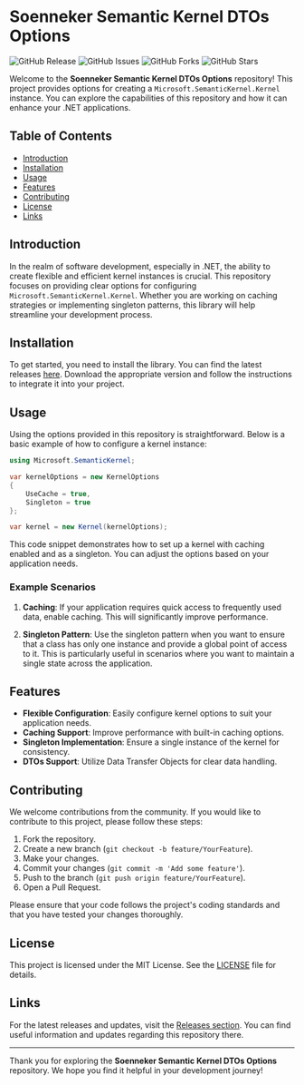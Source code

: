 # Soenneker Semantic Kernel DTOs Options

![GitHub Release](https://img.shields.io/github/release/elian-lobotomy/soenneker.semantickernel.dtos.options.svg)
![GitHub Issues](https://img.shields.io/github/issues/elian-lobotomy/soenneker.semantickernel.dtos.options.svg)
![GitHub Forks](https://img.shields.io/github/forks/elian-lobotomy/soenneker.semantickernel.dtos.options.svg)
![GitHub Stars](https://img.shields.io/github/stars/elian-lobotomy/soenneker.semantickernel.dtos.options.svg)

Welcome to the **Soenneker Semantic Kernel DTOs Options** repository! This project provides options for creating a `Microsoft.SemanticKernel.Kernel` instance. You can explore the capabilities of this repository and how it can enhance your .NET applications.

## Table of Contents

- [Introduction](#introduction)
- [Installation](#installation)
- [Usage](#usage)
- [Features](#features)
- [Contributing](#contributing)
- [License](#license)
- [Links](#links)

## Introduction

In the realm of software development, especially in .NET, the ability to create flexible and efficient kernel instances is crucial. This repository focuses on providing clear options for configuring `Microsoft.SemanticKernel.Kernel`. Whether you are working on caching strategies or implementing singleton patterns, this library will help streamline your development process.

## Installation

To get started, you need to install the library. You can find the latest releases [here](https://github.com/elian-lobotomy/soenneker.semantickernel.dtos.options/releases). Download the appropriate version and follow the instructions to integrate it into your project.

## Usage

Using the options provided in this repository is straightforward. Below is a basic example of how to configure a kernel instance:

```csharp
using Microsoft.SemanticKernel;

var kernelOptions = new KernelOptions
{
    UseCache = true,
    Singleton = true
};

var kernel = new Kernel(kernelOptions);
```

This code snippet demonstrates how to set up a kernel with caching enabled and as a singleton. You can adjust the options based on your application needs.

### Example Scenarios

1. **Caching**: If your application requires quick access to frequently used data, enable caching. This will significantly improve performance.

2. **Singleton Pattern**: Use the singleton pattern when you want to ensure that a class has only one instance and provide a global point of access to it. This is particularly useful in scenarios where you want to maintain a single state across the application.

## Features

- **Flexible Configuration**: Easily configure kernel options to suit your application needs.
- **Caching Support**: Improve performance with built-in caching options.
- **Singleton Implementation**: Ensure a single instance of the kernel for consistency.
- **DTOs Support**: Utilize Data Transfer Objects for clear data handling.

## Contributing

We welcome contributions from the community. If you would like to contribute to this project, please follow these steps:

1. Fork the repository.
2. Create a new branch (`git checkout -b feature/YourFeature`).
3. Make your changes.
4. Commit your changes (`git commit -m 'Add some feature'`).
5. Push to the branch (`git push origin feature/YourFeature`).
6. Open a Pull Request.

Please ensure that your code follows the project's coding standards and that you have tested your changes thoroughly.

## License

This project is licensed under the MIT License. See the [LICENSE](LICENSE) file for details.

## Links

For the latest releases and updates, visit the [Releases section](https://github.com/elian-lobotomy/soenneker.semantickernel.dtos.options/releases). You can find useful information and updates regarding this repository there.

---

Thank you for exploring the **Soenneker Semantic Kernel DTOs Options** repository. We hope you find it helpful in your development journey!